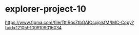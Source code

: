 # explorer-project-10
 https://www.figma.com/file/TttlRqsZtbOAIOcxjplsfM/IMC-Copy?fuid=1210591009109016034
